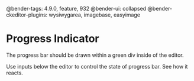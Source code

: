 @bender-tags: 4.9.0, feature, 932
@bender-ui: collapsed
@bender-ckeditor-plugins: wysiwygarea, imagebase, easyimage

# Progress Indicator

The progress bar should be drawn within a green div inside of the editor.

Use inputs below the editor to control the state of progress bar. See how it reacts.
